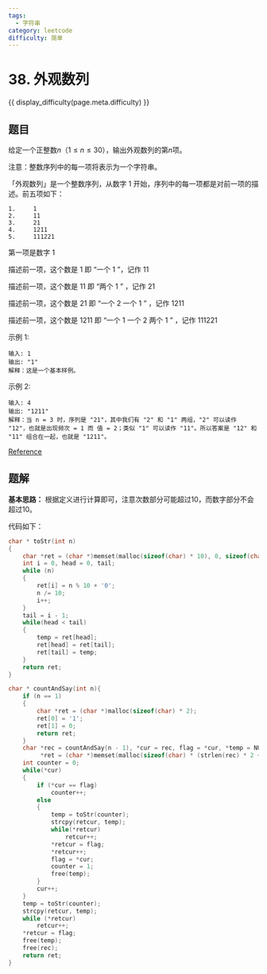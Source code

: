 ```yaml
---
tags:
  - 字符串
category: leetcode
difficulty: 简单
---
```


# 38. 外观数列

{{ display_difficulty(page.meta.difficulty) }}

## 题目

给定一个正整数$n$（$1 \leq n \leq 30$），输出外观数列的第$n$项。

注意：整数序列中的每一项将表示为一个字符串。

「外观数列」是一个整数序列，从数字 1 开始，序列中的每一项都是对前一项的描述。前五项如下：

```
1.     1
2.     11
3.     21
4.     1211
5.     111221
```

第一项是数字 1

描述前一项，这个数是 1 即 “一个 1 ”，记作 11

描述前一项，这个数是 11 即 “两个 1 ” ，记作 21

描述前一项，这个数是 21 即 “一个 2 一个 1 ” ，记作 1211

描述前一项，这个数是 1211 即 “一个 1 一个 2 两个 1 ” ，记作 111221

示例 1:

```
输入: 1
输出: "1"
解释：这是一个基本样例。
```

示例 2:

```
输入: 4
输出: "1211"
解释：当 n = 3 时，序列是 "21"，其中我们有 "2" 和 "1" 两组，"2" 可以读作 "12"，也就是出现频次 = 1 而 值 = 2；类似 "1" 可以读作 "11"。所以答案是 "12" 和 "11" 组合在一起，也就是 "1211"。
```

[Reference](https://leetcode-cn.com/problems/count-and-say)

## 题解

**基本思路：** 根据定义进行计算即可，注意次数部分可能超过10，而数字部分不会超过10。

代码如下：

```c
char * toStr(int n)
{
    char *ret = (char *)memset(malloc(sizeof(char) * 10), 0, sizeof(char) * 10), temp;
    int i = 0, head = 0, tail;
    while (n)
    {
        ret[i] = n % 10 + '0';
        n /= 10;
        i++;
    }
    tail = i - 1;
    while(head < tail)
    {
        temp = ret[head];
        ret[head] = ret[tail];
        ret[tail] = temp;
    }
    return ret;
}

char * countAndSay(int n){
    if (n == 1)
    {
        char *ret = (char *)malloc(sizeof(char) * 2);
        ret[0] = '1';
        ret[1] = 0;
        return ret;
    }
    char *rec = countAndSay(n - 1), *cur = rec, flag = *cur, *temp = NULL,
         *ret = (char *)memset(malloc(sizeof(char) * (strlen(rec) * 2 + 1)), 0, sizeof(char) * (strlen(rec) * 2 + 1)), *retcur = ret;
    int counter = 0;
    while(*cur)
    {
        if (*cur == flag)
            counter++;
        else
        {
            temp = toStr(counter);
            strcpy(retcur, temp);
            while(*retcur)
                retcur++;
            *retcur = flag;
            *retcur++;
            flag = *cur;
            counter = 1;
            free(temp);
        }
        cur++;
    }
    temp = toStr(counter);
    strcpy(retcur, temp);
    while (*retcur)
        retcur++;
    *retcur = flag;
    free(temp);
    free(rec);
    return ret;
}
```